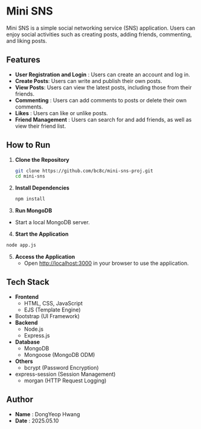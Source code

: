 # Mini SNS
Mini SNS is a simple social networking service (SNS) application. Users can enjoy social activities such as creating posts, adding friends, commenting, and liking posts.
## Features
- **User Registration and Login** : Users can create an account and log in.
- **Create Posts**: Users can write and publish their own posts.
- **View  Posts**: Users can view the latest posts, including those from their friends.
- **Commenting** : Users can add comments to posts or delete their own comments.
- **Likes** : Users can like or unlike posts.
- **Friend Management** : Users can search for and add friends, as well as view their friend list.
## How  to Run
1. **Clone the Repository**
   ```bash
   git clone https://github.com/bc8c/mini-sns-proj.git
   cd mini-sns
   ```
2. **Install Dependencies**
   ```bash
   npm install
   ```
3. **Run MongoDB**
- Start a local MongoDB server.
4. **Start the Application**
 ```bash
node app.js
   ```
5. **Access the Application**
   - Open [http://localhost:3000](http://localhost:3000) in your browser to use the application.
## Tech Stack
- **Frontend**
  - HTML, CSS, JavaScript
  - EJS (Template Engine)
- Bootstrap (UI Framework)
- **Backend**
  - Node.js
  - Express.js
- **Database**
  - MongoDB
  - Mongoose (MongoDB ODM)
- **Others**
  - bcrypt (Password Encryption)
- express-session (Session Management)
  - morgan (HTTP Request Logging)
## Author
- **Name** : DongYeop Hwang
- **Date** : 2025.05.10